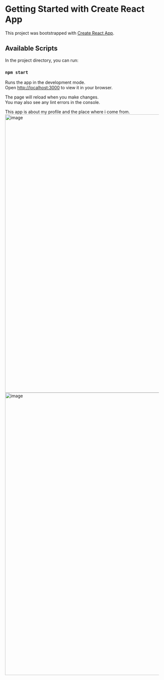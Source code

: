 # Getting Started with Create React App

This project was bootstrapped with [Create React App](https://github.com/facebook/create-react-app).

## Available Scripts

In the project directory, you can run:

### `npm start`

Runs the app in the development mode.\
Open [http://localhost:3000](http://localhost:3000) to view it in your browser.

The page will reload when you make changes.\
You may also see any lint errors in the console.

This app is about my profile and the place where i come from.
<img width="908" alt="image" src="https://user-images.githubusercontent.com/113097023/198520579-45a8b8c7-9997-4095-8eb0-22f8288e11b9.png">
<img width="922" alt="image" src="https://user-images.githubusercontent.com/113097023/199423910-f7402733-3292-473d-b034-0d96d819f2dd.png">

